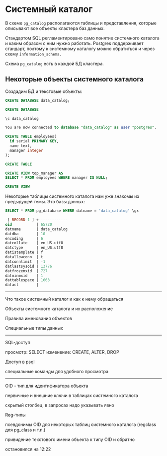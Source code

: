 # Системный каталог

В схеме `pg_catalog` располагаются таблицы и представления, которые описывают все объекты кластера баз данных.

Стандартом SQL регламентировано само понятие системного каталога и каким образом с ним нужно работать.
Postgres поддерживает стандарт, поэтому к системному каталогу можно обратиться и через схему `information_schema.`

Схема `pg_catalog` есть в каждой БД кластера.


## Некоторые объекты системного каталога

Создадим БД и текстовые объекты:

```sql
CREATE DATABASE data_catalog;

CREATE DATABASE
```

```sql
\c data_catalog

You are now connected to database "data_catalog" as user "postgres".
```

```sql
CREATE TABLE employees(
  id serial PRIMARY KEY,
  name text,
  manager integer
);

CREATE TABLE
```

```sql
CREATE VIEW top_manager AS
SELECT * FROM employees WHERE manager IS NULL;

CREATE VIEW
```

Некоторые таблицы системного каталога нам уже знакомы из предыдущей темы. Это базы данных:

```sql
SELECT * FROM pg_database WHERE datname = 'data_catalog' \gx

-[ RECORD 1 ]-+-------------
oid           | 65720
datname       | data_catalog
datdba        | 10
encoding      | 6
datcollate    | en_US.utf8
datctype      | en_US.utf8
datistemplate | f
datallowconn  | t
datconnlimit  | -1
datlastsysoid | 13776
datfrozenxid  | 727
datminmxid    | 1
dattablespace | 1663
datacl        |
```






---

Что такое системный каталог и как к нему обращаться

Объекты системного каталога и их расположение

Правила именования объектов

Специальные типы данных

---


SQL-доступ

просмотр: SELECT
изменение: CREATE, ALTER, DROP

Доступ в psql

специальные команды для удобного просмотра

---


OID - тип для идентификатора объекта

первичные и внешние ключи в таблицах системного каталога

скрытый столбец, в запросах надо указывать явно


Reg-типы

псевдонимы OID для некоторых таблиц системного каталога (regclass для pg_class и т.п.)

привидение текстового имени объекта к типу OID и обратно





остановился на 12:22
